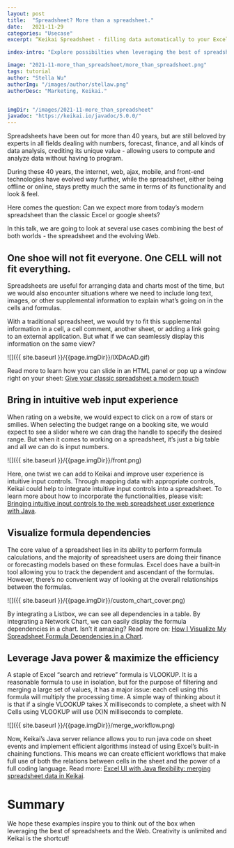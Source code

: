 ```yaml
---
layout: post
title:  "Spreadsheet? More than a spreadsheet."
date:   2021-11-29
categories: "Usecase"
excerpt: “Keikai Spreadsheet - filling data automatically to your Excel templates.”

index-intro: "Explore possibilties when leveraging the best of spreadsheet."

image: "2021-11-more_than_spreadsheet/more_than_spreadsheet.png"
tags: tutorial
author: "Stella Wu"
authorImg: "/images/author/stellaw.png"
authorDesc: "Marketing, Keikai."


imgDir: "/images/2021-11-more_than_spreadsheet"
javadoc: "https://keikai.io/javadoc/5.0.0/"
---
```

<!--
images come from https://drive.google.com/open?id=17EEz_BuTVsTSeAA3a8AakyMspVSd_OEb made with draw.io
-->

Spreadsheets have been out for more than 40 years, but are still beloved by experts in all fields dealing with numbers, forecast, finance, and all kinds of data analysis, crediting its unique value - allowing users to compute and analyze data without having to program. 

During these 40 years, the internet, web, ajax, mobile, and front-end technologies have evolved way further, while the spreadsheet, either being offline or online, stays pretty much the same in terms of its functionality and look & feel.

Here comes the question: Can we expect more from today’s modern spreadsheet than the classic Excel or google sheets?

In this talk, we are going to look at several use cases combining the best of both worlds - the spreadsheet and the evolving Web.


## One shoe will not fit everyone. One CELL will not fit everything.

Spreadsheets are useful for arranging data and charts most of the time, but we would also encounter situations where we need to include long text, images, or other supplemental information to explain what’s going on in the cells and formulas.

With a traditional spreadsheet, we would try to fit this supplemental information in a cell, a cell comment, another sheet, or adding a link going to an external application. But what if we can seamlessly display this information on the same view?

![]({{ site.baseurl }}/{{page.imgDir}}/lXDAcAD.gif)


Read more to learn how you can slide in an HTML panel or pop up a window right on your sheet:
<a href="https://keikai.io/blog/p/Give-your-classic-spreadsheet-a-modern-touch.html/" target="_blank">Give your classic spreadsheet a modern touch</a> 


## Bring in intuitive web input experience

When rating on a website, we would expect to click on a row of stars or smilies. When selecting the budget range on a booking site, we would expect to see a slider where we can drag the handle to specify the desired range. But when it comes to working on a spreadsheet, it’s just a big table and all we can do is input numbers.

![]({{ site.baseurl }}/{{page.imgDir}}/front.png)

Here, one twist we can add to Keikai and improve user experience is intuitive input controls. Through mapping data with appropriate controls, Keikai could help to integrate intuitive input controls into a spreadsheet. To learn more about how to incorporate the functionalities, please visit: <a href="https://keikai.io/blog/p/insheet-control.html" target="_blank">Bringing intuitive input controls to the web spreadsheet user experience with Java</a>.


## Visualize formula dependencies

The core value of a spreadsheet lies in its ability to perform formula calculations, and the majority of spreadsheet users are doing their finance or forecasting models based on these formulas. Excel does have a built-in tool allowing you to track the dependent and ascendant of the formulas. However, there’s no convenient way of looking at the overall relationships between the formulas.

![]({{ site.baseurl }}/{{page.imgDir}}/custom_chart_cover.png)

By integrating a Listbox, we can see all dependencies in a table. By integrating a Network Chart, we can easily display the formula dependencies in a chart. Isn’t it amazing?
Read more on: <a href="https://keikai.io/blog/p/visualize-spreadsheet-formula.html" target="_blank">How I Visualize My Spreadsheet Formula Dependencies in a Chart</a>.


## Leverage Java power & maximize the efficiency
 A staple of Excel “search and retrieve” formula is VLOOKUP. It is a reasonable formula to use in isolation, but for the purpose of filtering and merging a large set of values, it has a major issue: each cell using this formula will multiply the processing time. A simple way of thinking about it is that if a single VLOOKUP takes X milliseconds to complete, a sheet with N Cells using VLOOKUP will use (X)N milliseconds to complete.

![]({{ site.baseurl }}/{{page.imgDir}}/merge_workflow.png)

Now, Keikai’s Java server reliance allows you to run java code on sheet events and implement efficient algorithms instead of using Excel’s built-in chaining functions. This means we can create efficient workflows that make full use of both the relations between cells in the sheet and the power of a full coding language. Read more: <a href="https://keikai.io/blog/p/budget-merge.html" target="_blank">Excel UI with Java flexibility: merging spreadsheet data in Keikai</a>.


# Summary
We hope these examples inspire you to think out of the box when leveraging the best of spreadsheets and the Web. Creativity is unlimited and Keikai is the shortcut!  



[jekyll]:      http://jekyllrb.com
[jekyll-gh]:   https://github.com/jekyll/jekyll
[jekyll-help]: https://github.com/jekyll/jekyll-help
